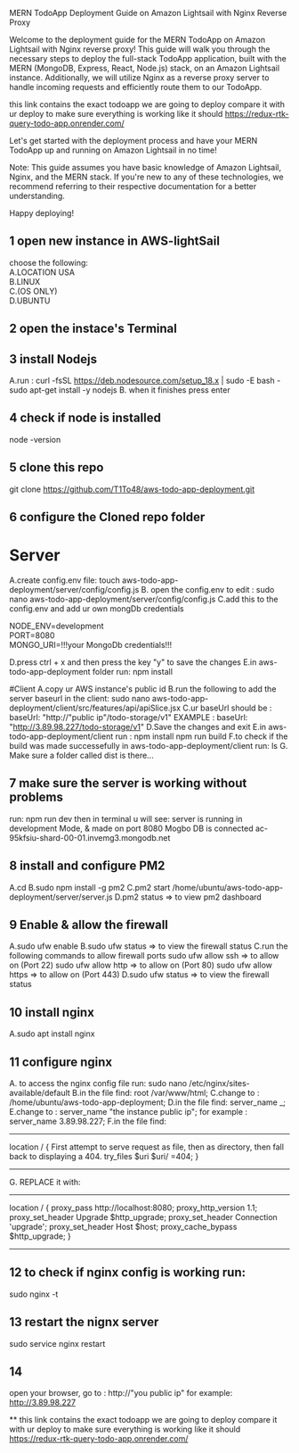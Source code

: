 MERN TodoApp Deployment Guide on Amazon Lightsail with Nginx Reverse Proxy

Welcome to the deployment guide for the MERN TodoApp on Amazon Lightsail with Nginx reverse proxy! This guide will walk you through the necessary steps to deploy the full-stack TodoApp application, built with the MERN (MongoDB, Express, React, Node.js) stack, on an Amazon Lightsail instance. Additionally, we will utilize Nginx as a reverse proxy server to handle incoming requests and efficiently route them to our TodoApp.

this link contains the exact todoapp we are going to deploy 
compare it with ur deploy to make sure everything is working like it should 
https://redux-rtk-query-todo-app.onrender.com/

Let's get started with the deployment process and have your MERN TodoApp up and running on Amazon Lightsail in no time!

Note: This guide assumes you have basic knowledge of Amazon Lightsail, Nginx, and the MERN stack. If you're new to any of these technologies, we recommend referring to their respective documentation for a better understanding.

Happy deploying!

## 1 open new instance in AWS-lightSail
choose the following:  
A.LOCATION USA  
B.LINUX  
C.(OS ONLY)  
D.UBUNTU  

## 2 open the instace's Terminal
## 3 install Nodejs 
A.run :
curl -fsSL https://deb.nodesource.com/setup_18.x | sudo -E bash -
sudo apt-get install -y nodejs
B. when it finishes press enter
## 4 check if node is installed
node -version
## 5 clone this repo 
git clone https://github.com/T1To48/aws-todo-app-deployment.git
## 6 configure the Cloned repo folder
# Server
A.create config.env file:
 touch aws-todo-app-deployment/server/config/config.js
 B. open the config.env to edit :
 sudo nano aws-todo-app-deployment/server/config/config.js
 C.add this to the config.env  and add ur own mongDb credentials

NODE_ENV=development  
PORT=8080          
MONGO_URI=!!!your MongoDb credentials!!!

D.press ctrl + x and then press the key "y" to save the changes
E.in aws-todo-app-deployment folder run:
npm install

#Client
A.copy ur AWS instance's public id 
B.run the following to add the server baseurl in the client:
sudo nano aws-todo-app-deployment/client/src/features/api/apiSlice.jsx
C.ur baseUrl should be :
baseUrl: "http://"public ip"/todo-storage/v1"
EXAMPLE :
baseUrl: "http://3.89.98.227/todo-storage/v1"
D.Save the changes and exit 
E.in aws-todo-app-deployment/client run :
npm install
npm run build
F.to check if the build was made successefully
in aws-todo-app-deployment/client run:
ls
G. Make sure a folder called dist is there...

## 7 make sure the server is working without problems
run:
npm run dev
then in terminal u will see:
server is running in development Mode, & made on port 8080
Mogbo DB is connected ac-95kfsiu-shard-00-01.invemg3.mongodb.net

## 8 install and configure PM2
A.cd
B.sudo npm install -g pm2
C.pm2 start /home/ubuntu/aws-todo-app-deployment/server/server.js
D.pm2 status => to view pm2 dashboard

## 9 Enable & allow  the firewall
A.sudo ufw enable
B.sudo ufw status => to view the firewall status
C.run the following commands to allow firewall ports
sudo ufw allow ssh   => to allow on (Port 22)
sudo ufw allow http  => to allow on (Port 80)
sudo ufw allow https => to allow on (Port 443)
D.sudo ufw status => to view the firewall status

## 10 install nginx
A.sudo apt install nginx

## 11 configure nginx
A. to access the nginx config file run:
sudo nano /etc/nginx/sites-available/default
B.in the file find: 
 root /var/www/html;
C.change to : 
/home/ubuntu/aws-todo-app-deployment;
D.in the file find: 
server_name _;
E.change to :
server_name "the instance public ip";
for example :
server_name 3.89.98.227;
F.in the file find: 
_____________________________________________________
location / {
First attempt to serve request as file, then
as directory, then fall back to displaying a 404.
try_files $uri $uri/ =404;
}
_____________________________________________________
G. REPLACE it with:
_____________________________________________________
location / {
        proxy_pass http://localhost:8080;
        proxy_http_version 1.1;
        proxy_set_header Upgrade $http_upgrade;
        proxy_set_header Connection 'upgrade';
        proxy_set_header Host $host;
        proxy_cache_bypass $http_upgrade;
    }
____________________________________________________

## 12 to check if nginx config is working run:
sudo nginx -t

## 13 restart the nignx server
sudo service nginx restart

## 14
open your browser, go to :
http://"you public ip"
for example:
http://3.89.98.227



** this link contains the exact todoapp we are going to deploy 
compare it with ur deploy to make sure everything is working like it should 
https://redux-rtk-query-todo-app.onrender.com/











